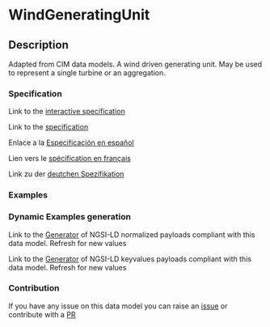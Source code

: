 # WindGeneratingUnit

## Description 

Adapted from CIM data models. A wind driven generating unit.  May be used to represent a single turbine or an aggregation.
### Specification

Link to the [interactive specification](https://swagger.lab.fiware.org/?url=https://github.com/smart-data-models/dataModel.EnergyCIM/blob/master/WindGeneratingUnit/swagger.yaml)

Link to the [specification](https://github.com/smart-data-models/dataModel.EnergyCIM/blob/master/WindGeneratingUnit/doc/spec.md)

Enlace a la [Especificación en español](https://github.com/smart-data-models/dataModel.EnergyCIM/blob/master/WindGeneratingUnit/doc/spec_ES.md)

Lien vers le [spécification en français](https://github.com/smart-data-models/dataModel.EnergyCIM/blob/master/WindGeneratingUnit/doc/spec_FR.md)

Link zu der [deutchen Spezifikation](https://github.com/smart-data-models/dataModel.EnergyCIM/blob/master/WindGeneratingUnit/doc/spec_DE.md)
### Examples
### Dynamic Examples generation

Link to the [Generator](https://smartdatamodels.org/extra/ngsi-ld_generator_v0.92.php?schemaUrl=https://raw.githubusercontent.com/smart-data-models/dataModel.EnergyCIM/master/WindGeneratingUnit/schema.json&email=info@smartdatamodels.org) of NGSI-LD normalized payloads compliant with this data model. Refresh for new values

Link to the [Generator](https://smartdatamodels.org/extra/ngsi-ld_generator_keyvalues_v0.92.php?schemaUrl=https://raw.githubusercontent.com/smart-data-models/dataModel.EnergyCIM/master/WindGeneratingUnit/schema.json&email=info@smartdatamodels.org) of NGSI-LD keyvalues payloads compliant with this data model. Refresh for new values
### Contribution

 If you have any issue on this data model you can raise an [issue](https://github.com/smart-data-models/dataModel.EnergyCIM/issues)  or contribute with a [PR](https://github.com/smart-data-models/dataModel.EnergyCIM/pulls)